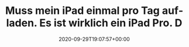 ---
retweeted: false
source: <a href="http://twitter.com/#!/download/ipad" rel="nofollow">Twitter for iPad</a>
entities:
  hashtags: []
  symbols: []
  user_mentions: []
  urls: []
display_text_range:
- '0'
- '116'
favorite_count: '4'
id_str: '1311019904129216520'
truncated: false
retweet_count: '1'
id: '1311019904129216520'
created_at: Tue Sep 29 19:07:57 +0000 2020
favorited: false
full_text: |-
  Muss mein iPad einmal pro Tag aufladen.
  Es ist wirklich ein iPad Pro.
  Die Pointe war eher flach.
  Wie das… ach, egal.
lang: de
tags:
- pesos/twitter
date: '2020-09-29T19:07:57+00:00'
src: https://twitter.com/bascht/status/1311019904129216520
original_url: https://twitter.com/bascht/status/1311019904129216520
type: twitter_tweet
text: |-
  Muss mein iPad einmal pro Tag aufladen.
  Es ist wirklich ein iPad Pro.
  Die Pointe war eher flach.
  Wie das… ach, egal.
title: |-
  Muss mein iPad einmal pro Tag aufladen.
  Es ist wirklich ein iPad Pro.
  D

---